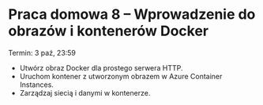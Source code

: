# Praca domowa 8 – Wprowadzenie do obrazów i kontenerów Docker

Termin: 3 paź, 23:59


- Utwórz obraz Docker dla prostego serwera HTTP.
- Uruchom kontener z utworzonym obrazem w Azure Container Instances.
- Zarządzaj siecią i danymi w kontenerze.
